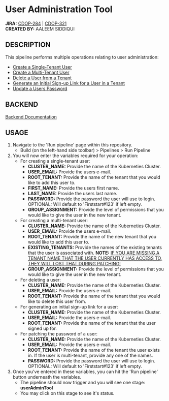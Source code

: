 # User Administration Tool
**JIRA:** [CDOP-284](https://www.atlassian.com/software/jira) | [CDOP-321](https://www.atlassian.com/software/jira) <br />
**CREATED BY:** AALEEM SIDDIQUI

## DESCRIPTION
This pipeline performs multiple operations relating to user administration:
- [Create a Single-Tenant User](https://www.atlassian.com/software/confluence)
- [Create a Multi-Tenant User](https://www.atlassian.com/software/confluence)
- [Delete a User from a Tenant](https://www.atlassian.com/software/confluence)
- [Generate an Initial Sign-up Link for a User in a Tenant](https://www.atlassian.com/software/confluence)
- [Update a Users Password](https://www.atlassian.com/software/confluence)

## BACKEND
[Backend Documentation](https://www.atlassian.com/software/confluence)

## USAGE
1. Navigate to the 'Run pipeline' page within this repository.
   - Build (on the left-hand side toolbar) > Pipelines > Run Pipeline
1. You will now enter the variables required for your operation:
   - For creating a single-tenant user:
      - **CLUSTER_NAME:** Provide the name of the Kuberneties Cluster.
      - **USER_EMAIL:** Provide the users e-mail.
      - **ROOT_TENANT:** Provide the name of the tenant that you would like to add this user to. 
      - **FIRST_NAME:** Provide the users first name.
      - **LAST_NAME:** Provide the users last name.
      - **PASSWORD:** Provide the password the user will use to login. OPTIONAL: Will default to 'Firststart#123' if left empty.
      - **GROUP_ASSIGNMENT:** Provide the level of permissions that you would like to give the user in the new tenant.
   - For creating a multi-tenant user:
      - **CLUSTER_NAME:** Provide the name of the Kuberneties Cluster.
      - **USER_EMAIL:** Provide the users e-mail.
      - **ROOT_TENANT:** Provide the name of the new tenant that you would like to add this user to. 
      - **EXISTING_TENANTS:** Provide the names of the existing tenants that the user is associated with. **NOTE:** <u>IF YOU ARE MISSING A TENANT NAME THAT THE USER CURRENTLY HAS ACCESS TO, THEY WILL LOST THAT DURING PATCHING!</u>
      - **GROUP_ASSIGNMENT:** Provide the level of permissions that you would like to give the user in the new tenant.
   - For deleting a user:
      - **CLUSTER_NAME:** Provide the name of the Kuberneties Cluster.
      - **USER_EMAIL:** Provide the users e-mail.
      - **ROOT_TENANT:** Provide the name of the tenant that you would like to delete this user from. 
   - For generating an initial sign-up link for a user:
      - **CLUSTER_NAME:** Provide the name of the Kuberneties Cluster.
      - **USER_EMAIL:** Provide the users e-mail.
      - **ROOT_TENANT:** Provide the name of the tenant that the user signed up for. 
   - For patching the password of a user:
      - **CLUSTER_NAME:** Provide the name of the Kuberneties Cluster.
      - **USER_EMAIL:** Provide the users e-mail.
      - **ROOT_TENANT:** Provide the name of the tenant the user exists in. If the user is multi-tenant, provide any one of the names.
      - **PASSWORD:** Provide the password the user will use to login. OPTIONAL: Will default to 'Firststart#123' if left empty.
1. Once you've entered in these variables, you can hit the 'Run pipeline' button underneath the variables.
   - The pipeline should now trigger and you will see one stage: **userAdminTool**
   - You may click on this stage to see it's status.
